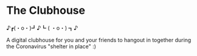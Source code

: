 # The Clubhouse

♪┏(・o・)┛♪┗ ( ・o・) ┓♪

A digital clubhouse for you and your friends to hangout in together during the Coronavirus "shelter in place" :)
